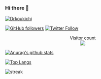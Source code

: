 ### Hi there 👋
[![Drkoukichi](https://img.shields.io/endpoint?url=https%3A%2F%2Fatcoder-badges.now.sh%2Fapi%2Fatcoder%2Fjson%2Fkoukichinet)](https://atcoder.jp/users/koukichinet)

[![GitHub followers](https://img.shields.io/github/followers/Drkoukichi.svg?style=social&label=Follow&maxAge=2592000)](https://github.com/Drkoukichi?tab=followers)
[![Twitter Follow](https://img.shields.io/twitter/follow/koukichinet?style=social)](https://twitter.com/koukichinet)

<p align="center"> 
  Visitor count<br>
  <img src="https://profile-counter.glitch.me/Drkoukichi/count.svg" />
</p>

[![Anurag's github stats](https://github-readme-stats.vercel.app/api?username=Drkoukichi&theme=dark&show_icons=true)](https://github.com/anuraghazra/github-readme-stats)

[![Top Langs](https://github-readme-stats.vercel.app/api/top-langs/?username=Drkoukichi&theme=dark)](https://github.com/anuraghazra/github-readme-stats)

![streak](https://github-readme-streak-stats.herokuapp.com/?user=pippi-sniper&theme=dark)




<!--
**Drkoukichi/Drkoukichi** is a ✨ _special_ ✨ repository because its `README.md` (this file) appears on your GitHub profile.

Here are some ideas to get you started:

- 🔭 I’m currently working on ...
- 🌱 I’m currently learning ...
- 👯 I’m looking to collaborate on ...
- 🤔 I’m looking for help with ...
- 💬 Ask me about ...
- 📫 How to reach me: ...
- 😄 Pronouns: ...
- ⚡ Fun fact: ...
-->

